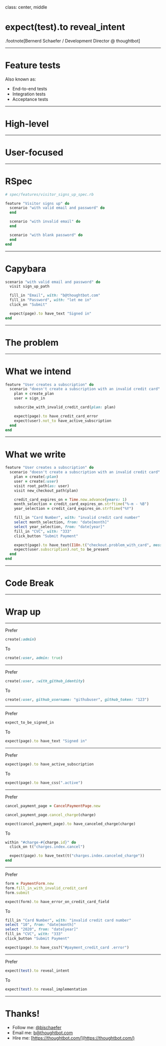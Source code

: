 class: center, middle

# expect(test).to reveal_intent

.footnote[Bernerd Schaefer / Development Director @ thoughtbot]

---

# Feature tests

Also known as:

* End-to-end tests
* Integration tests
* Acceptance tests

---

# High-level

---

# User-focused

---

# RSpec

```ruby
# spec/features/visitor_signs_up_spec.rb

feature "Visitor signs up" do
  scenario "with valid email and password" do
  end

  scenario "with invalid email" do
  end

  scenario "with blank password" do
  end
end
```

---

# Capybara

```ruby
scenario "with valid email and password" do
  visit sign_up_path

  fill_in "Email", with: "b@thoughtbot.com"
  fill_in "Password", with: "let me in"
  click_on "Submit"

  expect(page).to have_text "Signed in"
end
```

---

# The problem

---

# What we intend

```ruby
feature "User creates a subscription" do
  scenario "doesn't create a subscription with an invalid credit card" do
    plan = create_plan
    user = sign_in

    subscribe_with_invalid_credit_card(plan: plan)

    expect(page).to have_credit_card_error
    expect(user).not_to have_active_subscription
  end
end
```

---

# What we write

```ruby
feature "User creates a subscription" do
  scenario "doesn't create a subscription with an invalid credit card" do
    plan = create(:plan)
    user = create(:user)
    visit root_path(as: user)
    visit new_checkout_path(plan)

    credit_card_expires_on = Time.now.advance(years: 1)
    month_selection = credit_card_expires_on.strftime("%-m - %B")
    year_selection = credit_card_expires_on.strftime("%Y")

    fill_in "Card Number", with: "invalid credit card number"
    select month_selection, from: "date[month]"
    select year_selection, from: "date[year]"
    fill_in "CVC", with: "333"
    click_button "Submit Payment"

    expect(page).to have_text(I18n.t("checkout.problem_with_card", message: ""))
    expect(user.subscription).not_to be_present
  end
end
```

---

# Code Break

---

# Wrap up

---

Prefer

```ruby
create(:admin)
```

To

```ruby
create(:user, admin: true)
```

---

Prefer

```ruby
create(:user, :with_github_identity)
```

To

```ruby
create(:user, github_username: "githubuser", github_token: "123")
```

---

Prefer

```ruby
expect_to_be_signed_in
```

To

```ruby
expect(page).to have_text "Signed in"
```

---

Prefer

```ruby
expect(page).to have_active_subscription
```

To

```ruby
expect(page).to have_css(".active")
```

---

Prefer

```ruby
cancel_payment_page = CancelPaymentPage.new

cancel_payment_page.cancel_charge(charge)

expect(cancel_payment_page).to have_canceled_charge(charge)
```

To

```ruby
within "#charge-#{charge.id}" do
  click_on t("charges.index.cancel")

  expect(page).to have_text(t("charges.index.canceled_charge"))
end

```

---

Prefer

```ruby
form = PaymentForm.new
form.fill_in_with_invalid_credit_card
form.submit

expect(form).to have_error_on_credit_card_field
```

To

```ruby
fill_in "Card Number", with: "invalid credit card number"
select "10", from: "date[month]"
select "2020", from: "date[year]"
fill_in "CVC", with: "333"
click_button "Submit Payment"

expect(page).to have_css?("#payment_credit_card .error")
```

---

Prefer

```ruby
expect(test).to reveal_intent
```

To

```ruby
expect(test).to reveal_implementation
```

---

# Thanks!

  * Follow me: [@bjschaefer](https://twitter.com/bjschaefer)
  * Email me: [b@thoughtbot.com](mailto:b@thoughtbot.com)
  * Hire me: [https://thoughtbot.com/](https://thoughtbot.com/)

